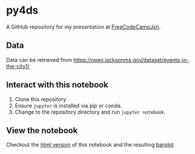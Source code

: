 # py4ds

A GitHub repository for my presentation at [FreeCodeCampJxn](https://github.com/freecodecampjxn).


## Data

Data can be retrieved from <a src="https://open.jacksonms.gov/dataset/events-in-the-city1/">https://open.jacksonms.gov/dataset/events-in-the-city1/</a>

## Interact with this notebook

1. Clone this repository
2. Ensure `jupyter` is installed via pip or conda.
3. Change to the repository directory and run `jupyter notebook`.

## View the notebook

Checkout the [html version](https://www.shauritahutchins.com/py4ds/py4ds.html) of 
this notebook and the resulting [barplot](https://www.shauritahutchins.com/py4ds/revenue_barplot.html).
